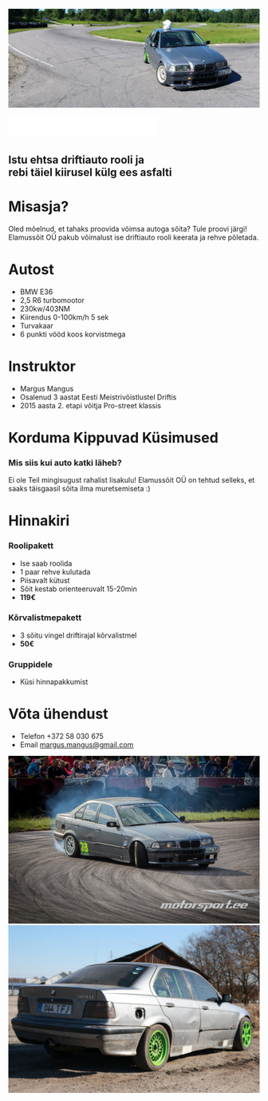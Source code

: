 <div class="hero text-white">

![profile image](images/img1.jpg)

![logo](images/elamussoit.png)

## Istu ehtsa driftiauto rooli ja<br/>rebi täiel kiirusel külg ees asfalti

</div>

# Misasja?

Oled mõelnud, et tahaks proovida võimsa autoga sõita? Tule proovi järgi! Elamussõit OÜ pakub võimalust ise driftiauto rooli keerata ja rehve põletada.

# Autost

- BMW E36
- 2,5 R6 turbomootor
- 230kw/403NM
- Kiirendus 0-100km/h 5 sek
- Turvakaar
- 6 punkti vööd koos korvistmega

# Instruktor

- Margus Mangus
- Osalenud 3 aastat Eesti Meistrivõistlustel Driftis
- 2015 aasta 2. etapi võitja Pro-street klassis

# Korduma Kippuvad Küsimused

### Mis siis kui auto katki läheb?

Ei ole Teil mingisugust rahalist lisakulu! Elamussõit OÜ on tehtud selleks, et saaks täisgaasil sõita ilma muretsemiseta :)

# Hinnakiri

### Roolipakett

- Ise saab roolida
- 1 paar rehve kulutada
- Piisavalt kütust
- Sõit kestab orienteeruvalt 15-20min
- **119€**

### Kõrvalistmepakett

- 3 sõitu vingel driftirajal kõrvalistmel
- **50€**

### Gruppidele

- Küsi hinnapakkumist

# Võta ühendust

- Telefon +372 58 030 675
- Email margus.mangus@gmail.com

![pilt2](images/img3.jpg)
![pilt1](images/img2.jpg)
